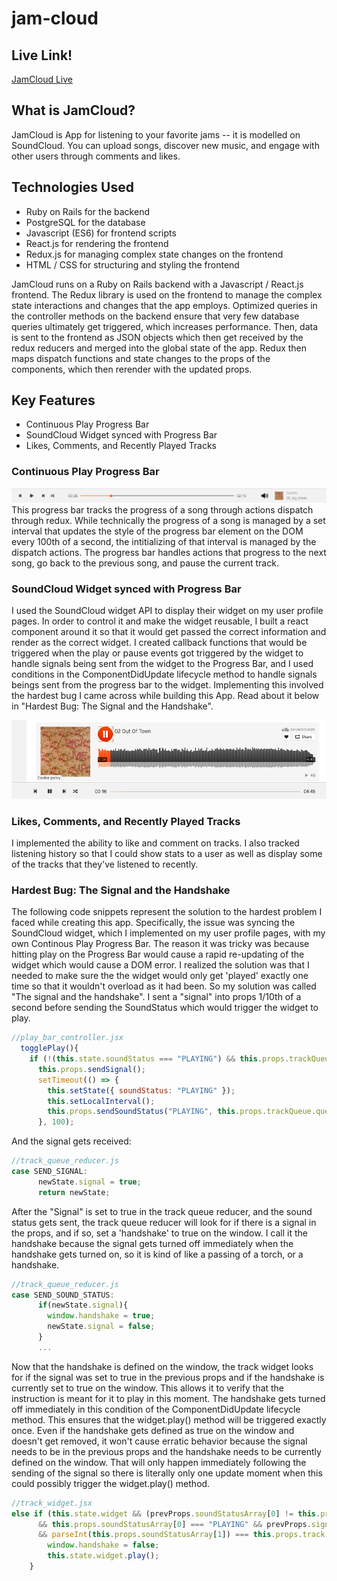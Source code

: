 # jam-cloud

## Live Link!
[JamCloud Live](https://jam-cloud.herokuapp.com "JamCloud Live")

## What is JamCloud?
JamCloud is App for listening to your favorite jams -- it is modelled on SoundCloud. You can upload songs, discover new music, and engage with other users through comments and likes. 

## Technologies Used
* Ruby on Rails for the backend
* PostgreSQL for the database
* Javascript (ES6) for frontend scripts
* React.js for rendering the frontend
* Redux.js for managing complex state changes on the frontend
* HTML / CSS for structuring and styling the frontend

JamCloud runs on a Ruby on Rails backend with a Javascript / React.js frontend. The Redux library is used on the frontend to manage the complex state interactions and changes that the app employs. Optimized queries in the controller methods on the backend ensure that very few database queries ultimately get triggered, which increases performance. Then, data is sent to the frontend as JSON objects which then get received by the redux reducers and merged into the global state of the app. Redux then maps dispatch functions and state changes to the props of the components, which then rerender with the updated props. 

## Key Features
* Continuous Play Progress Bar
* SoundCloud Widget synced with Progress Bar 
* Likes, Comments, and Recently Played Tracks

### Continuous Play Progress Bar
![progress bar](https://github.com/jonahlipsky/jam-cloud/blob/master/app/assets/images/progress_bar.png "Progress Bar")
This progress bar tracks the progress of a song through actions dispatch through redux. While technically the progress of a song is managed by a set interval that updates the style of the progress bar element on the DOM every 100th of a second, the intitializing of that interval is managed by the dispatch actions. The progress bar handles actions that progress to the next song, go back to the previous song, and pause the current track. 

### SoundCloud Widget synced with Progress Bar 
I used the SoundCloud widget API to display their widget on my user profile pages. In order to control it and make the widget reusable, I built a react component around it so that it would get passed the correct information and render as the correct widget. I created callback functions that would be triggered when the play or pause events got triggered by the widget to handle signals being sent from the widget to the Progress Bar, and I used conditions in the ComponentDidUpdate lifecycle method to handle signals beings sent from the progress bar to the widget. Implementing this involved the hardest bug I came across while building this App. Read about it below in "Hardest Bug: The Signal and the Handshake".

![widget and progress bar](https://github.com/jonahlipsky/jam-cloud/blob/master/app/assets/images/widget_and_bar.png "Widget and Progress Bar")


### Likes, Comments, and Recently Played Tracks
I implemented the ability to like and comment on tracks. I also tracked listening history so that I could show stats to a user as well as display some of the tracks that they've listened to recently.

### Hardest Bug: The Signal and the Handshake
The following code snippets represent the solution to the hardest problem I faced while creating this app. Specifically, the issue was syncing the SoundCloud widget, which I implemented on my user profile pages, with my own Continous Play Progress Bar. The reason it was tricky was because hitting play on the Progress Bar would cause a rapid re-updating of the widget which would cause a DOM error. I realized the solution was that I needed to make sure the the widget would only get 'played' exactly one time so that it wouldn't overload as it had been. So my solution was called "The signal and the handshake". I sent a "signal" into props 1/10th of a second before sending the SoundStatus which would trigger the widget to play. 

```javascript
//play_bar_controller.jsx
  togglePlay(){
    if (!(this.state.soundStatus === "PLAYING") && this.props.trackQueue.queue.length ){
      this.props.sendSignal();
      setTimeout(() => {
        this.setState({ soundStatus: "PLAYING" });
        this.setLocalInterval();
        this.props.sendSoundStatus("PLAYING", this.props.trackQueue.queue[0]);
      }, 100);
```

And the signal gets received:

```javascript
//track_queue_reducer.js
case SEND_SIGNAL:
      newState.signal = true;
      return newState;
```

After the "Signal" is set to true in the track queue reducer, and the sound status gets sent, the track queue reducer will look for if there is a signal in the props, and if so, set a 'handshake' to true on the window. I call it the handshake because the signal gets turned off immediately when the handshake gets turned on, so it is kind of like a passing of a torch, or a handshake. 

```javascript
//track_queue_reducer.js
case SEND_SOUND_STATUS:
      if(newState.signal){
        window.handshake = true;
        newState.signal = false;
      }
      ...
```

Now that the handshake is defined on the window, the track widget looks for if the signal was set to true in the previous props and if the handshake is currently set to true on the window. This allows it to verify that the instruction is meant for it to play in this moment. The handshake gets turned off immediately in this condition of the ComponentDidUpdate lifecycle method. This ensures that the widget.play() method will be triggered exactly once. Even if the handshake gets defined as true on the window and doesn't get removed, it won't cause erratic behavior because the signal needs to be in the previous props and the handshake needs to be currently defined on the window. That will only happen immediately following the sending of the signal so there is literally only one update moment when this could possibly trigger the widget.play() method.

```javascript
//track_widget.jsx
else if (this.state.widget && (prevProps.soundStatusArray[0] != this.props.soundStatusArray[0])
      && this.props.soundStatusArray[0] === "PLAYING" && prevProps.signal && window.handshake
      && parseInt(this.props.soundStatusArray[1]) === this.props.track.id ){
        window.handshake = false;
        this.state.widget.play();
    }
```
